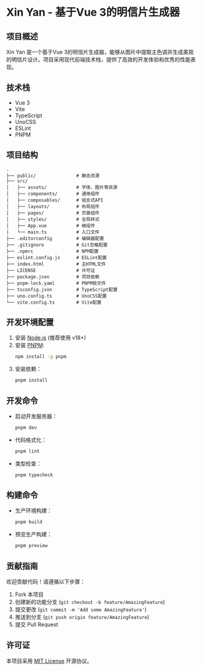 # Xin Yan - 基于Vue 3的明信片生成器

## 项目概述

Xin Yan 是一个基于Vue 3的明信片生成器，能够从图片中提取主色调并生成美观的明信片设计。项目采用现代前端技术栈，提供了高效的开发体验和优秀的性能表现。

## 技术栈

- Vue 3
- Vite
- TypeScript
- UnoCSS
- ESLint
- PNPM

## 项目结构

```
.
├── public/               # 静态资源
├── src/
│   ├── assets/           # 字体、图片等资源
│   ├── components/       # 通用组件
│   ├── composables/      # 组合式API
│   ├── layouts/          # 布局组件
│   ├── pages/            # 页面组件
│   ├── styles/           # 全局样式
│   ├── App.vue           # 根组件
│   └── main.ts           # 入口文件
├── .editorconfig         # 编辑器配置
├── .gitignore            # Git忽略配置
├── .npmrc                # NPM配置
├── eslint.config.js      # ESLint配置
├── index.html            # 主HTML文件
├── LICENSE               # 许可证
├── package.json          # 项目依赖
├── pnpm-lock.yaml        # PNPM锁文件
├── tsconfig.json         # TypeScript配置
├── uno.config.ts         # UnoCSS配置
└── vite.config.ts        # Vite配置
```

## 开发环境配置

1. 安装 [Node.js](https://nodejs.org/) (推荐使用 v18+)
2. 安装 [PNPM](https://pnpm.io/):
   ```bash
   npm install -g pnpm
   ```
3. 安装依赖：
   ```bash
   pnpm install
   ```

## 开发命令

- 启动开发服务器：
  ```bash
  pnpm dev
  ```
- 代码格式化：
  ```bash
  pnpm lint
  ```
- 类型检查：
  ```bash
  pnpm typecheck
  ```

## 构建命令

- 生产环境构建：
  ```bash
  pnpm build
  ```
- 预览生产构建：
  ```bash
  pnpm preview
  ```

## 贡献指南

欢迎贡献代码！请遵循以下步骤：

1. Fork 本项目
2. 创建新的功能分支 (`git checkout -b feature/AmazingFeature`)
3. 提交更改 (`git commit -m 'Add some AmazingFeature'`)
4. 推送到分支 (`git push origin feature/AmazingFeature`)
5. 提交 Pull Request

## 许可证

本项目采用 [MIT License](LICENSE) 开源协议。
